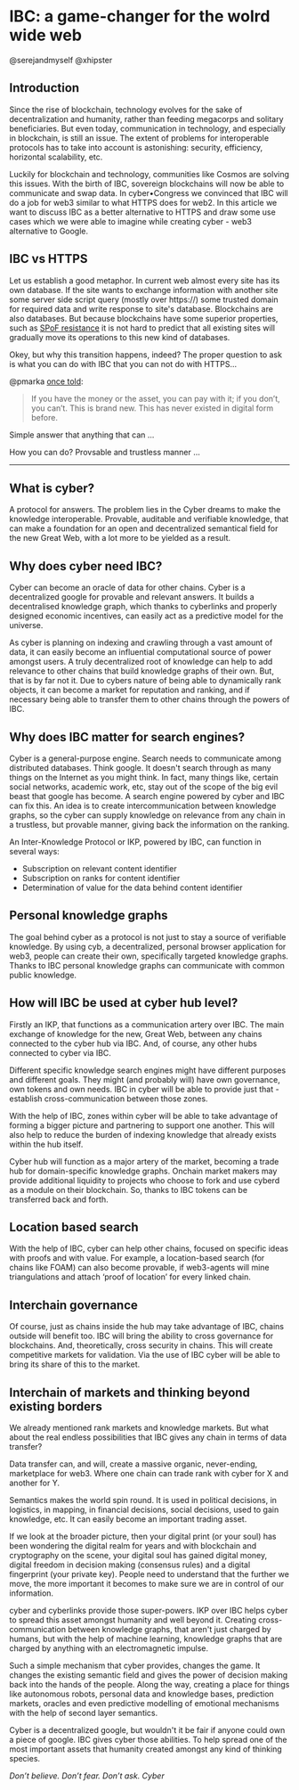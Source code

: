 # IBC: a game-changer for the wolrd wide web

@serejandmyself @xhipster

## Introduction

Since the rise of blockchain, technology evolves for the sake of decentralization and humanity, rather than feeding megacorps and solitary beneficiaries. But even today, communication in technology, and especially in blockchain, is still an issue. The extent of problems for interoperable protocols has to take into account is astonishing: security, efficiency, horizontal scalability, etc.

Luckily for blockchain and technology, communities like Cosmos are solving this issues. With the birth of IBC, sovereign blockchains will now be able to communicate and swap data. In cyber•Congress we convinced that IBC will do a job for web3 similar to what HTTPS does for web2. In this article we want to discuss IBC as a better alternative to HTTPS and draw some use cases which we were able to imagine while creating cyber - web3 alternative to Google.

## IBC vs HTTPS

Let us establish a good metaphor. In current web almost every site has its own database. If the site wants to exchange information with another site some server side script query (mostly over https://) some trusted domain for required data and write response to site's database. Blockchains are also databases. But because blockchains have some superior properties, such as [SPoF resistance](https://en.wikipedia.org/wiki/Single_point_of_failure) it is not hard to predict that all existing sites will gradually move its operations to this new kind of databases.

Okey, but why this transition happens, indeed? The proper question to ask is what you can do with IBC that you can not do with HTTPS...

@pmarka [once told](https://dealbook.nytimes.com/2014/01/21/why-bitcoin-matters/):

> If you have the money or the asset, you can pay with it; if you don’t, you can’t. This is brand new. This has never existed in digital form before.

Simple answer that anything that can ...

How you can do? Provsable and trustless manner ...
______________________________________________________________________________

## What is cyber?

A protocol for answers. The problem lies in the
Cyber dreams to make the knowledge interoperable. Provable, auditable and verifiable knowledge, that can make a foundation for an open and decentralized semantical field for the new Great Web, with a lot more to be yielded as a result.

## Why does cyber need IBC?

Cyber can become an oracle of data for other chains. Cyber is a decentralized google for provable and relevant answers. It builds a decentralised knowledge graph, which thanks to cyberlinks and properly designed economic incentives, can easily act as a predictive model for the universe.

As cyber is planning on indexing and crawling through a vast amount of data, it can easily become an influential computational source of power amongst users. A truly decentralized root of knowledge can help to add relevance to other chains that build knowledge graphs of their own. But, that is by far not it. Due to cybers nature of being able to dynamically rank objects, it can become a market for reputation and ranking, and if necessary being able to transfer them to other chains through the powers of IBC.

## Why does IBC matter for search engines?

Cyber is a general-purpose engine. Search needs to communicate among distributed databases. Think google. It doesn't search through as many things on the Internet as you might think. In fact, many things like, certain social networks, academic work, etc, stay out of the scope of the big evil beast that google has become. A search engine powered by cyber and IBC can fix this. An idea is to create intercommunication between knowledge graphs, so the cyber can supply knowledge on relevance from any chain in a trustless, but provable manner, giving back the information on the ranking.



An Inter-Knowledge Protocol or IKP, powered by IBC, can function in several ways:
- Subscription on relevant content identifier
- Subscription on ranks for content identifier
- Determination of value for the data behind content identifier

## Personal knowledge graphs

The goal behind cyber as a protocol is not just to stay a source of verifiable knowledge. By using cyb, a decentralized, personal browser application for web3, people can create their own, specifically targeted knowledge graphs. Thanks to IBC personal knowledge graphs can communicate with common public knowledge.

## How will IBC be used at cyber hub level?

Firstly an IKP, that functions as a communication artery over IBC. The main exchange of knowledge for the new, Great Web, between any chains connected to the cyber hub via IBC. And, of course, any other hubs connected to cyber via IBC.

Different specific knowledge search engines might have different purposes and different goals. They might (and probably will) have own governance, own tokens and own needs. IBC in cyber will be able to provide just that - establish cross-communication between those zones.

With the help of IBC, zones within cyber will be able to take advantage of forming a bigger picture and partnering to support one another. This will also help to reduce the burden of indexing knowledge that already exists within the hub itself.

Cyber hub will function as a major artery of the market, becoming a trade hub for domain-specific knowledge graphs. Onchain market makers may provide additional liquidity to projects who choose to fork and use cyberd as a module on their blockchain. So, thanks to IBC tokens can be transferred back and forth.

## Location based search

With the help of IBC, cyber can help other chains, focused on specific ideas with proofs and with value. For example, a location-based search (for chains like FOAM) can also become provable, if web3-agents will mine triangulations and attach ‘proof of location’ for every linked chain.

## Interchain governance

Of course, just as chains inside the hub may take advantage of IBC, chains outside will benefit too. IBC will bring the ability to cross governance for blockchains. And, theoretically, cross security in chains. This will create competitive markets for validation. Via the use of IBC cyber will be able to bring its share of this to the market.

## Interchain of markets and thinking beyond existing borders

We already mentioned rank markets and knowledge markets. But what about the real endless possibilities that IBC gives any chain in terms of data transfer?

Data transfer can, and will, create a massive organic, never-ending, marketplace for web3. Where one chain can trade rank with cyber for X and another for Y.

Semantics makes the world spin round. It is used in political decisions, in logistics, in mapping, in financial decisions, social decisions, used to gain knowledge, etc. It can easily become an important trading asset.

If we look at the broader picture, then your digital print (or your soul) has been wondering the digital realm for years and with blockchain and cryptography on the scene, your digital soul has gained digital money, digital freedom in decision making (consensus rules) and a digital fingerprint (your private key). People need to understand that the further we move, the more important it becomes to make sure we are in control of our information.

cyber and cyberlinks provide those super-powers. IKP over IBC helps cyber to spread this asset amongst humanity and well beyond it. Creating cross-communication between knowledge graphs, that aren't just charged by humans, but with the help of machine learning, knowledge graphs that are charged by anything with an electromagnetic impulse.

Such a simple mechanism that cyber provides, changes the game. It changes the existing semantic field and gives the power of decision making back into the hands of the people. Along the way, creating a place for things like autonomous robots, personal data and knowledge bases, prediction markets, oracles and even predictive modelling of emotional mechanisms with the help of second layer semantics.


Cyber is a decentralized google, but wouldn't it be fair if anyone could own a piece of google. IBC gives cyber those abilities. To help spread one of the most important assets that humanity created amongst any kind of thinking species.

_Don’t believe. Don’t fear. Don’t ask. Cyber_
